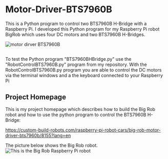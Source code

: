 # Motor-Driver-BTS7960B
This is a Python program to control two BTS7960B H-Bridge with a Raspberry Pi. I developed this Python program for my Raspberry Pi robot BigRob which uses four DC motors and two BTS7960B H-Bridges.

![motor dirver BTS7960B](https://custom-build-robots.com/wp-content/uploads/2017/01/Custom-Build-Robots-Big-Rob.11-768x576.jpg)

##
To test the Python program "BTS7960BHBridge.py" use the "RobotControlBTS7960B.py" program from my repository. With the RobotControlBTS7960B.py program you are able to control the DC motors via the terminal windows and a the keyboard connected to your Raspberry Pi

## Project Homepage
This is my project homepage which describes how to build the Big Rob robot and how to use the python program to control the BTS7960B H-Bridge:

https://custom-build-robots.com/raspberry-pi-robot-cars/big-rob-motor-driver-bts7960b/8155?lang=en

The picture below shows the Big Rob robot.
![This is the Big Rob Raspberry Pi robot](https://custom-build-robots.com/wp-content/uploads/2017/01/Custom-Build-Robots-Big-Rob.6-768x576.jpg)
